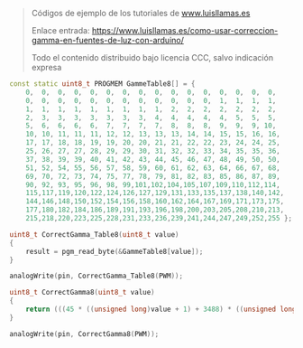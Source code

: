 > Códigos de ejemplo de los tutoriales de www.luisllamas.es
>
> Enlace entrada: https://www.luisllamas.es/como-usar-correccion-gamma-en-fuentes-de-luz-con-arduino/
>
> Todo el contenido distribuido bajo licencia CCC, salvo indicación expresa

```cpp
const static uint8_t PROGMEM GammeTable8[] = {
	0,  0,  0,  0,  0,  0,  0,  0,  0,  0,  0,  0,  0,  0,  0,  0,
	0,  0,  0,  0,  0,  0,  0,  0,  0,  0,  0,  0,  1,  1,  1,  1,
	1,  1,  1,  1,  1,  1,  1,  1,  1,  2,  2,  2,  2,  2,  2,  2,
	2,  3,  3,  3,  3,  3,  3,  3,  4,  4,  4,  4,  4,  5,  5,  5,
	5,  6,  6,  6,  6,  7,  7,  7,  7,  8,  8,  8,  9,  9,  9, 10,
	10, 10, 11, 11, 11, 12, 12, 13, 13, 13, 14, 14, 15, 15, 16, 16,
	17, 17, 18, 18, 19, 19, 20, 20, 21, 21, 22, 22, 23, 24, 24, 25,
	25, 26, 27, 27, 28, 29, 29, 30, 31, 32, 32, 33, 34, 35, 35, 36,
	37, 38, 39, 39, 40, 41, 42, 43, 44, 45, 46, 47, 48, 49, 50, 50,
	51, 52, 54, 55, 56, 57, 58, 59, 60, 61, 62, 63, 64, 66, 67, 68,
	69, 70, 72, 73, 74, 75, 77, 78, 79, 81, 82, 83, 85, 86, 87, 89,
	90, 92, 93, 95, 96, 98, 99,101,102,104,105,107,109,110,112,114,
	115,117,119,120,122,124,126,127,129,131,133,135,137,138,140,142,
	144,146,148,150,152,154,156,158,160,162,164,167,169,171,173,175,
	177,180,182,184,186,189,191,193,196,198,200,203,205,208,210,213,
	215,218,220,223,225,228,231,233,236,239,241,244,247,249,252,255 };

uint8_t CorrectGamma_Table8(uint8_t value)
{
	result = pgm_read_byte(&GammeTable8[value]);
}
```

```cpp
analogWrite(pin, CorrectGamma_Table8(PWM));
```

```cpp
uint8_t CorrectGamma8(uint8_t value)
{
	return (((45 * ((unsigned long)value + 1) + 3488) * ((unsigned long)value + 1) - 136379) * ((unsigned long)value + 1) + 1305350) / 3722130;
}
```

```cpp
analogWrite(pin, CorrectGamma8(PWM));
```